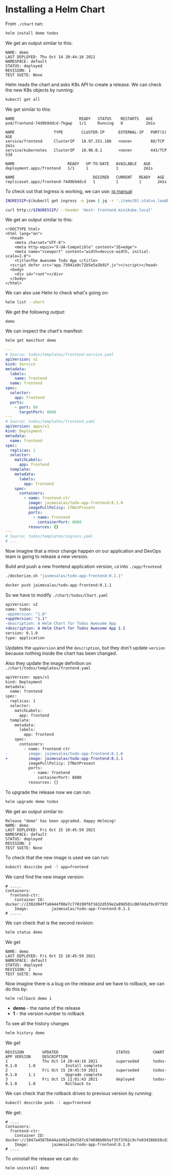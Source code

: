 # Installing a Helm Chart

From `./chart` run:

```bash
helm install demo todos
```

We get an output similar to this:

```
NAME: demo
LAST DEPLOYED: Thu Oct 14 20:44:16 2021
NAMESPACE: default
STATUS: deployed
REVISION: 1
TEST SUITE: None
```

Helm reads the chart and asks K8s API to create a release. We can check the new K8s objects by running:

```bash
kubectl get all
```

We get similar to this:

```
NAME                            READY   STATUS    RESTARTS   AGE
pod/frontend-74d9b9ddcd-7kgwp   1/1     Running   0          2m1s

NAME                 TYPE        CLUSTER-IP      EXTERNAL-IP   PORT(S)   AGE
service/frontend     ClusterIP   10.97.251.106   <none>        80/TCP    2m1s
service/kubernetes   ClusterIP   10.96.0.1       <none>        443/TCP   53d

NAME                       READY   UP-TO-DATE   AVAILABLE   AGE
deployment.apps/frontend   1/1     1            1           2m1s

NAME                                  DESIRED   CURRENT   READY   AGE
replicaset.apps/frontend-74d9b9ddcd   1         1         1       2m1s
```

To check out that ingress is working, we can use: [jq manual](https://stedolan.github.io/jq/manual/)

```bash
INGRESSIP=$(kubectl get ingress -o json | jq -r '.items[0].status.loadBalancer.ingress[0].ip')
```

```bash
curl http://$INGRESSIP/ --header 'Host: frontend.minikube.local'
```

We get an output similar to this:

```
<!DOCTYPE html>
<html lang="en">
  <head>
    <meta charset="UTF-8">
    <meta http-equiv="X-UA-Compatible" content="IE=edge">
    <meta name="viewport" content="width=device-width, initial-scale=1.0">
    <title>The Awesome Todo App </title>
  <script defer src="app.75041a9c72b5e5a3b92f.js"></script></head>
  <body>
    <div id="root"></div>
  </body>
</html>
```

We can also use Helm to check what's going on:

```bash
helm list --short
```

We get the following output:

```
demo
```

We can inspect the chart's manifest:

```bash
helm get manifest demo
```

```yaml
---
# Source: todos/templates/frontend-service.yaml
apiVersion: v1
kind: Service
metadata:
  labels:
    name: frontend
  name: frontend
spec:
  selector:
    app: frontend
  ports:
    - port: 80
      targetPort: 8080
---
# Source: todos/templates/frontend.yaml
apiVersion: apps/v1
kind: Deployment
metadata:
  name: frontend
spec:
  replicas: 1
  selector:
    matchLabels:
      app: frontend
  template:
    metadata:
      labels:
        app: frontend
    spec:
      containers:
        - name: frontend-ctr
          image: jaimesalas/todo-app-frontend:0.1.0
          imagePullPolicy: IfNotPresent
          ports:
            - name: frontend
              containerPort: 8080
          resources: {}
---
# Source: todos/templates/ingress.yaml
# ....
```

Now imagine that a minor change happen on our application and DevOps team is going to release a new version.

Build and push a new frontend application version, `cd` into `./app/frontend`

```bash
./dockerize.sh "jaimesalas/todo-app-frontend:0.1.1"
```

```bash
docker push jaimesalas/todo-app-frontend:0.1.1
```

So we have to modify `./chart/todos/Chart.yaml`

```diff
apiVersion: v2
name: todos
-appVersion: "1.0"
+appVersion: "1.1"
-description: A Helm Chart for Todos Awesome App
+description: A Helm Chart for Todos Awesome App 1.1
version: 0.1.0
type: application
```

Updates the `appVersion` and the `description`, but they don't update `version` because nothing inside the chart has been changed.

Also they update the image definition on `./chart/todos/templates/frontend.yaml`

```diff
apiVersion: apps/v1
kind: Deployment
metadata:
  name: frontend
spec:
  replicas: 1
  selector:
    matchLabels:
      app: frontend
  template:
    metadata:
      labels:
        app: frontend
    spec:
      containers:
        - name: frontend-ctr
-         image: jaimesalas/todo-app-frontend:0.1.0
+         image: jaimesalas/todo-app-frontend:0.1.1
          imagePullPolicy: IfNotPresent
          ports:
            - name: frontend
              containerPort: 8080
          resources: {}

```

To upgrade the release now we can run:

```bash
helm upgrade demo todos
```

We get an output similar to:

```
Release "demo" has been upgraded. Happy Helming!
NAME: demo
LAST DEPLOYED: Fri Oct 15 10:45:59 2021
NAMESPACE: default
STATUS: deployed
REVISION: 2
TEST SUITE: None
```

To check that the new image is used we can run:

```bash
kubectl describe pod -l app=frontend
```

We cand find the new image version:

```
# .....
Containers:
  frontend-ctr:
    Container ID:   docker://2302d94ffa0444f00e7c770190f6f1632d559e2a89d501c007ddaf9c07f939fe
    Image:          jaimesalas/todo-app-frontend:0.1.1
# .....
```

We can check that is the second revision:

```bash
helm status demo
```

We get

```
NAME: demo
LAST DEPLOYED: Fri Oct 15 10:45:59 2021
NAMESPACE: default
STATUS: deployed
REVISION: 2
TEST SUITE: None
```

Now imagine there is a bug on the release and we have to rollback, we can do this by:

```bash
helm rollback demo 1
```

- **demo** - the name of the release
- **1** - the version number to rollback

To see all the history changes

```bash
helm history demo
```

We get

```
REVISION        UPDATED                         STATUS          CHART           APP VERSION     DESCRIPTION
1               Thu Oct 14 20:44:16 2021        superseded      todos-0.1.0     1.0             Install complete
2               Fri Oct 15 10:45:59 2021        superseded      todos-0.1.0     1.1             Upgrade complete
3               Fri Oct 15 11:01:43 2021        deployed        todos-0.1.0     1.0             Rollback to
```

We can check that the rollback drives to previous version by running:

```bash
kubectl describe pods -l app=frontend
```

We get:

```
# ....
Containers:
  frontend-ctr:
    Container ID:   docker://1047a4587b644a1d92e59d187c674696b0b5ef35f3762c9cfe034386b58c63f4
    Image:          jaimesalas/todo-app-frontend:0.1.0
# ....
```

To uninstall the release we can do:

```bash
helm uninstall demo
```
